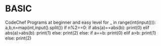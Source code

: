 # BASIC
CodeChef Programs at beginner and easy level
for _ in range(int(input())):
    a,b,n=map(int,input().split())
    if n%2==0:
        if abs(a)==abs(b):
            print(0)
        elif abs(a)>abs(b):
            print(1)
        else:
            print(2)
    else:
        if a==b:
            print(0)
        elif a>b:
            print(1)
        else:
            print(2)
